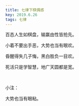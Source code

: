 ```yaml
---
title: 七律下棋偶感
key: 2019.6.26
tags: 七律
---
```


百态人生如棋盘，输赢由性皆抢先。

小着不要出手恶，大势也当有眼欢。

昏醒得失几子悔，黑白胜负一目欢。

死活只是学智慧，地广天圆都是宽。

</br>

小注：

大势也当有眼粘。

</br>

